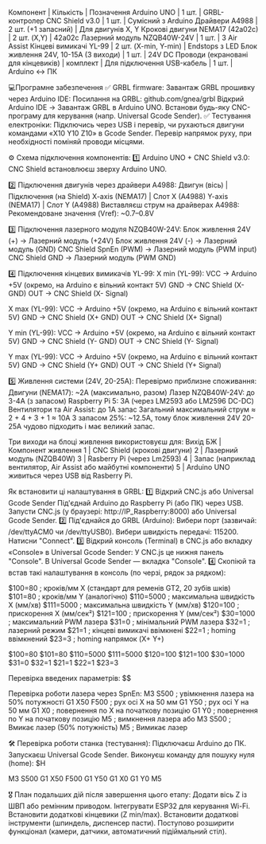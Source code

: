 Компонент | Кількість | Позначення
Arduino UNO | 1 шт. | GRBL-контролер
CNC Shield v3.0 | 1 шт. | Сумісний з Arduino
Драйвери A4988 | 2 шт. (+1 запасний) | Для двигунів X, Y
Крокові двигуни NEMA17 (42a02c) | 2 шт. (X,Y) | 42a02c
Лазерний модуль NZQB40W-24V | 1 шт. | З Air Assist
Кінцеві вимикачі YL-99 | 2 шт. (X-min, Y-min) | Endstops з LED
Блок живлення 24V, 10-15A (3 виходи) | 1 шт. | 24V DC
Проводи (екрановані для кінцевиків) | комплект | Для підключення
USB-кабель | 1 шт. | Arduino ↔ ПК

💻Програмне забезпечення
✅ GRBL firmware:
Завантаж GRBL прошивку через Arduino IDE:
Посилання на GRBL: github.com/gnea/grbl
Відкрий Arduino IDE → Завантаж GRBL в Arduino UNO.
Встанови будь-яку CNC-програму для керування (напр. Universal Gcode Sender).
✅ Тестування електроніки:
Підключись через USB і перевір, чи рухаються двигуни командами «X10 Y10 Z10» в Gcode Sender.
Перевір напрямок руху, при необхідності поміняй проводи місцями.

⚙️ Схема підключення компонентів:
1️⃣ Arduino UNO + CNC Shield v3.0:
CNC Shield встановлюєш зверху Arduino UNO.

2️⃣ Підключення двигунів через драйвери A4988:
Двигун (вісь) | Підключення (на Shield)
X-axis (NEMA17) | Слот X (A4988)
Y-axis (NEMA17) | Слот Y (A4988)
Виставляєш струм на драйверах A4988:
Рекомендоване значення (Vref): ~0.7–0.8V

3️⃣ Підключення лазерного модуля NZQB40W-24V:
Блок живлення 24V (+) → Лазерний модуль (+24V)
Блок живлення 24V (-) → Лазерний модуль (GND)
CNC Shield SpnEn (PWM) → Лазерний модуль (PWM input)
CNC Shield GND → Лазерний модуль (PWM GND)

4️⃣ Підключення кінцевих вимикачів YL-99:
X min (YL-99):
VCC → Arduino +5V (окремо, на Arduino є вільний контакт 5V)
GND → CNC Shield (X- GND)
OUT → CNC Shield (X- Signal)

X max (YL-99):
VCC → Arduino +5V (окремо, на Arduino є вільний контакт 5V)
GND → CNC Shield (X+ GND)
OUT → CNC Shield (X+ Signal)

Y min (YL-99):
VCC → Arduino +5V (окремо, на Arduino є вільний контакт 5V)
GND → CNC Shield (Y- GND)
OUT → CNC Shield (Y- Signal)

Y max (YL-99):
VCC → Arduino +5V (окремо, на Arduino є вільний контакт 5V)
GND → CNC Shield (Y+ GND)
OUT → CNC Shield (Y+ Signal)

5️⃣ Живлення системи (24V, 20-25A):
Перевірмо приблизне споживання:
Двигуни (NEMA17): ~2A (максимально, разом)
Лазер NZQB40W-24V: до 3-4A (з запасом)
Raspberry Pi 5: 3А (через LM2593 або LM2596 DC-DC)
Вентилятори та Air Assist: до 1А запас
Загальний максимальний струм ≈ 2 + 4 + 3 + 1 ≈ 10А
З запасом 25%: ~12.5А, тому блок живлення 24V 20-25A чудово підходить і має великий запас.

Три виходи на блоці живлення використовуєш для:
Вихід БЖ | Компонент живлення
1 | CNC Shield (крокові двигуни)
2 | Лазерний модуль (NZQB40W)
3 | Rasberry Pi (через Lm2593)
4 | Запас (наприклад вентилятор, Air Assist або майбутні компоненти)
5 | Arduino UNO живиться через USB від Rasberry Pi.

Як встановити ці налаштування в GRBL:
1️⃣ Відкрий CNC.js або Universal Gcode Sender
Під'єднай Arduino до Raspberry Pi (або ПК) через USB.
Запусти CNC.js (у браузері: http://IP_Raspberry:8000) або Universal Gcode Sender.
2️⃣ Під'єднайся до GRBL (Arduino):
Вибери порт (зазвичай: /dev/ttyACM0 чи /dev/ttyUSB0).
Вибери швидкість передачі: 115200.
Натисни "Connect".
3️⃣ Відкрий консоль (Terminal) в CNC.js або вкладку «Console» в Universal Gcode Sender:
У CNC.js це нижня панель "Console".
В Universal Gcode Sender — вкладка "Console".
4️⃣ Скопіюй та встав такі налаштування в консоль (по черзі, рядок за рядком):

$100=80 ; кроків/мм X (стандарт для ременів GT2, 20 зубів шків)
$101=80 ; кроків/мм Y (аналогічно)
$110=5000 ; максимальна швидкість X (мм/хв)
$111=5000 ; максимальна швидкість Y (мм/хв)
$120=100 ; прискорення X (мм/сек²)
$121=100 ; прискорення Y (мм/сек²)
$30=1000 ; максимальний PWM лазера
$31=0    ; мінімальний PWM лазера
$32=1    ; лазерний режим
$21=1    ; кінцеві вимикачі ввімкнені
$22=1    ; homing ввімкнений
$23=3    ; homing напрямок (X+ Y+)

$100=80
$101=80
$110=5000
$111=5000
$120=100
$121=100
$30=1000
$31=0
$32=1
$21=1
$22=1
$23=3

Перевірка введених параметрів:
$$



Перевірка роботи лазера через SpnEn:
M3 S500     ; увімкнення лазера на 50% потужності
G1 X50 F500 ; рух осі X на 50 мм
G1 Y50      ; рух осі Y на 50 мм
G1 X0       ; повернення по X на початкову позицію
G1 Y0       ; повернення по Y на початкову позицію
M5          ; вимкнення лазера
або
M3 S500  ; Вмикає лазер (50% потужність)
M5       ; Вимикає лазер


🛠️ Перевірка роботи станка (тестування):
Підключаєш Arduino до ПК.
Запускаєш Universal Gcode Sender.
Виконуєш команду для пошуку нуля (home):
$H

M3 S500
G1 X50 F500
G1 Y50
G1 X0
G1 Y0
M5


🎖️ План подальших дій після завершення цього етапу:
Додати вісь Z із ШВП або ремінним приводом.
Інтегрувати ESP32 для керування Wi-Fi.
Встановити додаткові кінцевики (Z min/max).
Встановити додаткові інструменти (шпиндель, диспенсер пасти).
Поступово розширити функціонал (камери, датчики, автоматичний підіймальний стіл).